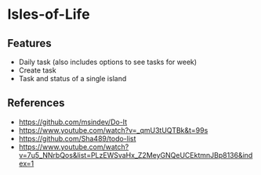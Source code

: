 # Isles-of-Life

## Features
- Daily task (also includes options to see tasks for week)
- Create task
- Task and status of a single island

## References
- https://github.com/msindev/Do-It
- https://www.youtube.com/watch?v=_qmU3tUQTBk&t=99s
- https://github.com/Sha489/todo-list
- https://www.youtube.com/watch?v=7u5_NNrbQos&list=PLzEWSvaHx_Z2MeyGNQeUCEktmnJBp8136&index=1